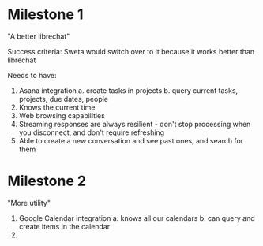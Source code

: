 # Milestone 1

"A better librechat"

Success criteria: Sweta would switch over to it because it works better than librechat

Needs to have:

1. Asana integration
   a. create tasks in projects
   b. query current tasks, projects, due dates, people
2. Knows the current time
3. Web browsing capabilities
4. Streaming responses are always resilient - don't stop processing when you disconnect, and don't require refreshing
5. Able to create a new conversation and see past ones, and search for them

# Milestone 2

"More utility"

1. Google Calendar integration
   a. knows all our calendars
   b. can query and create items in the calendar
2.
